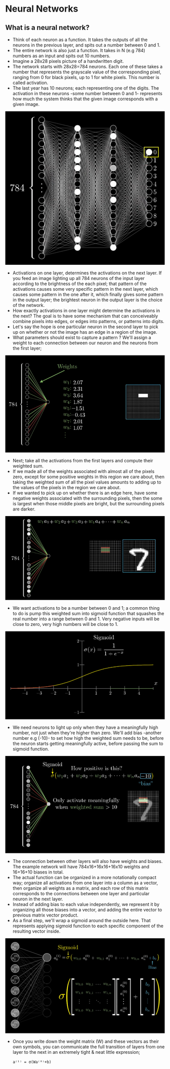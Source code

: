 
# Neural Networks

## What is a neural network?

* Think of each neuron as a function. It takes the outputs of all the neurons in the previous layer, and spits out a number between 0 and 1.
* The entire network is also just a function. It takes in N (e.g 784) numbers as an input and spits out 10 numbers.
* Imagine a 28x28 pixels picture of a handwritten digit.
* The network starts with 28x28=784 neurons. Each one of these takes a number that represents the grayscale value of the corresponding pixel, ranging from 0 for black pixels, up to 1 for white pixels. This number is called activation.
* The last year has 10 neurons; each representing one of the digits. The activation in these neurons -some number between 0 and 1- represents how much the system thinks that the given image corresponds with a given image.

![](./images/neural-network-01.png)

* Activations on one layer, determines the activations on the next layer. If you feed an image lighting up all 784 neurons of the input layer according to the brightness of the each pixel; that pattern of the activations causes some very specific pattern in the next layer, which causes some pattern in the one after it, which finally gives some pattern in the output layer; the brightest neuron in the output layer is the choice of the network.
* How exactly activations in one layer might determine the activations in the next? The goal is to have some mechanism that can conceiveably combine pixels into edges, or edges into patterns, or patterns into digits.
* Let's say the hope is one particular neuron in the second layer to pick up on whether or not the image has an edge in a region of the image.
* What parameters should exist to capture a pattern ? We'll assign a weight to each connection between our neuron and the neurons from the first layer;

![](./images/neural-network-02.png)

* Next; take all the activations from the first layers and compute their weighted sum.
* If we made all of the weights associated with almost all of the pixels zero, except for some positive weights in this region we care about, then taking the weighted sum of all the pixel values amounts to adding up to the values of the pixels in the region we care about.
* If we wanted  to pick up on whether there is an edge here, have some negative weights associated with the surrounding pixels, then the some is largest when those middle pixels are bright, but the surrounding pixels are darker.

![](./images/neural-network-03.png)

* We want activations to be a number between 0 and 1; a common thing to do is pump this weighted sum into sigmoid function that squashes the real number into a range between 0 and 1. Very negative inputs will be close to zero, very high numbers will be close to 1.

![](./images/neural-network-04.png)

* We need neurons to light up only when they have a meaningfully high number, not just when they're higher than zero. We'll add bias -another number e.g (-10)- to set how high the weighted sum needs to be, before the neuron starts getting meaningfully active, before passing the sum to sigmoid function.

![](./images/neural-network-05.png)

* The connection between other layers will also have weights and biases. The example network will have 784x16+16x16+16x10 weights and 16+16+10 biases in total.
* The actual function can be organized in a more notationally compact way; organize all activations from one layer into a column as a vector, then organize all weights as a matrix, and each row of this matrix corresponds to the connections between one layer and particular neuron in the next layer.
* Instead of adding bias to each value independently, we represent it by organizing all those biases into a vector, and adding the entire vector to previous matrix vector product.
* As a final step, we'll wrap a sigmoid around the outside here. That represents applying sigmoid function to each specific component of the resulting vector inside.

![](./images/neural-network-06.png)

* Once you write down the weight matrix (W) and these vectors as their own symbols, you can communicate the full transition of layers from one layer to the next in an extremely tight & neat little expression;

  ```
  a⁽¹⁾ = σ(Wa⁽⁰⁾+b)
  ```
